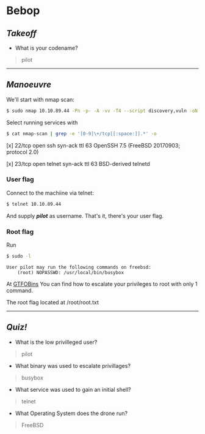 
# Bebop

## *Takeoff*

- What is your codename?

> pilot

---

## *Manoeuvre*

We'll start with nmap scan:

```bash
$ sudo nmap 10.10.89.44 -Pn -p- -A -vv -T4 --script discovery,vuln -oN nmap-scan --min-parallelism 55
```

Select running services with

```bash
$ cat nmap-scan | grep -e '[0-9]\+/tcp[[:space:]].*' -o
```

[x] 22/tcp open  ssh     syn-ack ttl 63 OpenSSH 7.5 (FreeBSD 20170903; protocol 2.0)

[x] 23/tcp open  telnet  syn-ack ttl 63 BSD-derived telnetd


### User flag

Connect to the machiine via telnet:

```bash
$ telnet 10.10.89.44
```

And supply ***pilot*** as username. That's it, there's your user flag.

### Root flag

Run

```bash
$ sudo -l
```

```
User pilot may run the following commands on freebsd:
    (root) NOPASSWD: /usr/local/bin/busybox
```

At [GTFOBins](https://gtfobins.github.io/gtfobins/busybox/#sudo) You can find how to 
escalate your privileges to root with only 1 command.

The root flag located at /root/root.txt

---

## *Quiz!*

- What is the low privilleged user?

> pilot

- What binary was used to escalate privillages?

> busybox

- What service was used to gain an initial shell?

> telnet

- What Operating System does the drone run?

> FreeBSD

